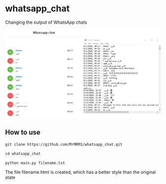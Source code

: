 # whatsapp_chat

Changing the output of WhatsApp chats

<img src="https://github.com/MohammadRezaMehrabany/whatsapp_chat/blob/master/whatsapp.jpg">
 
## How to use
``` 
git clone https://github.com/MrMRM1/whatsapp_chat.git
```

```
cd whatsapp_chat
```
```
python main.py filename.txt
```
The file filename.html is created, which has a better style than the original state
